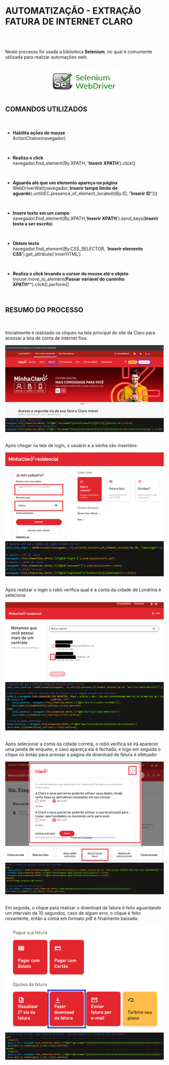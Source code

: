 
# **AUTOMATIZAÇÃO - EXTRAÇÃO FATURA DE INTERNET CLARO** <h1>

</br>

Neste processo foi usada a biblioteca **Selenium**, no qual é comumente utilizada para realizar automações web. <h2>

<div align="center">
<img src = "images/seleniumimage.PNG" alt="Image" height="80" width="220">
</div>


## **COMANDOS UTILIZADOS** <h3>  

</br>

- **Habilita ações de mouse**    
ActionChains(navegador)

</br>

- **Realiza o click**  
navegador.find_element(By.XPATH, '**Inserir XPATH**').click()

</br>

- **Aguarda até que um elemento apareça na página**  
WebDriverWait(navegador, **Inserir tempo limite de aguardo**).until(EC.presence_of_element_located((By.ID, "**Inserir ID**")))

</br>

- **Insere texto em um campo**  
navegador.find_element(By.XPATH,'**Inserir XPATH**').send_keys(**Inserir texto a ser escrito**)

</br>

- **Obtem texto**  
navegador.find_element(By.CSS_SELECTOR, '**Inserir elemento CSS**').get_attribute('innerHTML')

</br>

- **Realiza o click levando o cursor do mouse até o objeto**  
mouse.move_to_element(**Passar variável do caminho XPATH****).click().perform()

</br>

## **RESUMO DO PROCESSO** <h4> 

</br>

Inicialmente é realizado os cliques na tela principal do site da Claro para acessar a tela de conta de internet fixa:

<div align="center">
<img src = "images/PagePrincipal.PNG">
</div>

<div align="center">
<img src = "images/CodePagePrincipal.PNG">
</div>

</br>

Após chegar na tela de login, o usuário e a senha são inseridos:

<div align="center">
<img src = "images/TelaLogin.PNG">
</div>

<div align="center">
<img src = "images/CodeTelaLogin.PNG">
</div>

</br>

Após realizar o login o robô verifica qual é a conta da cidade de Londrina e seleciona:

<div align="center">
<img src = "images/SelecaoConta.PNG">
</div>

<div align="center">
<img src = "images/CodeSelecaoConta.PNG">
</div>

</br>

Após selecionar a conta da cidade correta, o robô verifica se irá aparecer uma janela de enquete, e caso apareça ela é fechada, e logo em seguida o clique no botão para acessar a página de download de fatura é efetuado:

<div align="center">
<img src = "images/TelaPesquisa.PNG">
</div>

<div align="center">
<img src = "images/2ViaFatura.PNG">
</div>

<div align="center">
<img src = "images/CodeAguardaJanela2Via.PNG">
</div>

</br>

Em seguida, o clique para realizar o download da fatura é feito aguardando um intervalo de 10 segundos, caso de algum erro, o clique é feito novamente, então a conta em formato pdf é finalmente baixada:

<div align="center">
<img src = "images/DownloadFatura.PNG">
</div>

<div align="center">
<img src = "images/CodeDownloadFatura.PNG">
</div>








